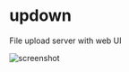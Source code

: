 # updown

File upload server with web UI

![screenshot](https://github.com/user-attachments/assets/2e04137b-2630-4686-80da-39d9e58b5303)
